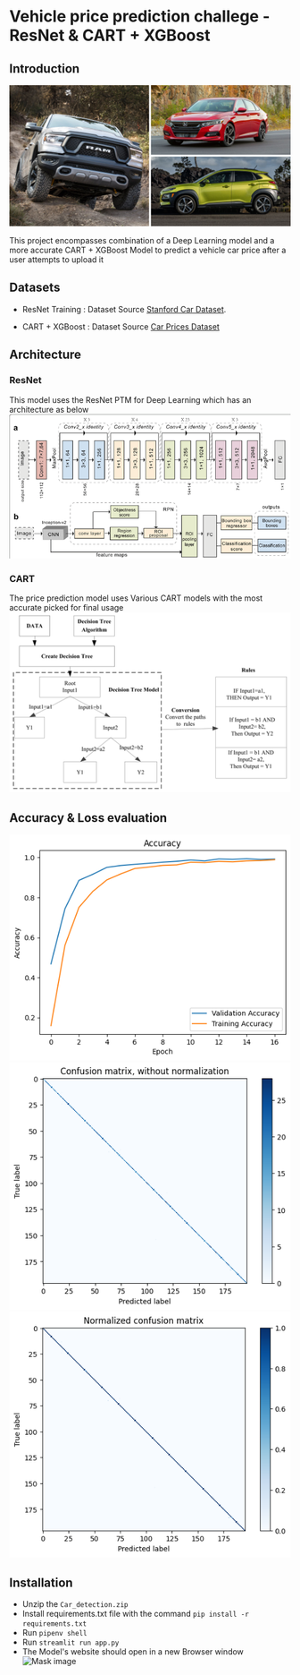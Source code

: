 # Vehicle price prediction challege - ResNet & CART + XGBoost

## Introduction

![](images/cover.jpg)

This project encompasses combination of a Deep Learning model and a more accurate CART + XGBoost Model to predict a vehicle car price after a user attempts to upload it 


## Datasets

* ResNet Training : Dataset Source [Stanford Car Dataset](https://www.kaggle.com/datasets/jessicali9530/stanford-cars-dataset).

* CART  + XGBoost : Dataset Source [Car Prices Dataset](https://www.kaggle.com/datasets/sidharth178/car-prices-dataset)

## Architecture

### ResNet
This model uses the ResNet PTM for Deep Learning which has an architecture as below 
![](images/resnet.png)

### CART
The price prediction model uses Various CART models with the most accurate picked for final usage
![](images/forests.png)

## Accuracy & Loss evaluation 

![FineTuning](images/Accuracy&loss.png)
![FineTuning](images/confusion_matrix_without_normalization.png)
![FineTuning](images/normalized_confusion_matrix.png)


## Installation
* Unzip the `Car_detection.zip`
* Install requirements.txt file with the command `pip install -r requirements.txt`
* Run `pipenv shell`
* Run `streamlit run app.py`
* The Model's website should open in a new Browser window 
![Mask image](images/)

